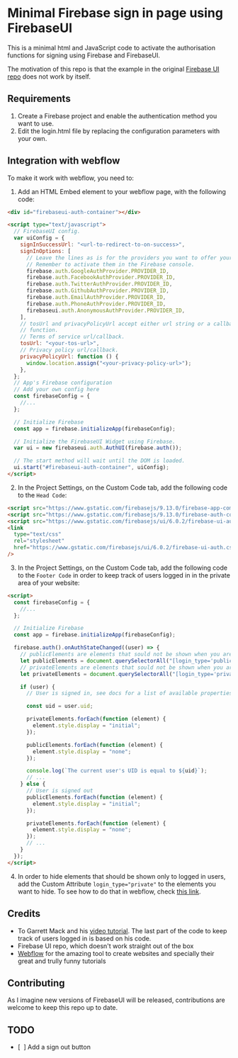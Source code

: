 # Minimal Firebase sign in page using FirebaseUI

This is a minimal html and JavaScript code to activate the authorisation functions for signing using Firebase and FirebaseUI.

The motivation of this repo is that the example in the original [Firebase UI repo](https://github.com/firebase/firebaseui-web) does not work by itself.

## Requirements

1. Create a Firebase project and enable the authentication method you want to use.
2. Edit the login.html file by replacing the configuration parameters with your own.

## Integration with webflow

To make it work with webflow, you need to:

1. Add an HTML Embed element to your webflow page, with the following code:

```html
<div id="firebaseui-auth-container"></div>

<script type="text/javascript">
  // FirebaseUI config.
  var uiConfig = {
    signInSuccessUrl: "<url-to-redirect-to-on-success>",
    signInOptions: [
      // Leave the lines as is for the providers you want to offer your users.
      // Remember to activate them in the Firebase console.
      firebase.auth.GoogleAuthProvider.PROVIDER_ID,
      firebase.auth.FacebookAuthProvider.PROVIDER_ID,
      firebase.auth.TwitterAuthProvider.PROVIDER_ID,
      firebase.auth.GithubAuthProvider.PROVIDER_ID,
      firebase.auth.EmailAuthProvider.PROVIDER_ID,
      firebase.auth.PhoneAuthProvider.PROVIDER_ID,
      firebaseui.auth.AnonymousAuthProvider.PROVIDER_ID,
    ],
    // tosUrl and privacyPolicyUrl accept either url string or a callback
    // function.
    // Terms of service url/callback.
    tosUrl: "<your-tos-url>",
    // Privacy policy url/callback.
    privacyPolicyUrl: function () {
      window.location.assign("<your-privacy-policy-url>");
    },
  };
  // App's Firebase configuration
  // Add your own config here
  const firebaseConfig = {
    //...
  };

  // Initialize Firebase
  const app = firebase.initializeApp(firebaseConfig);

  // Initialize the FirebaseUI Widget using Firebase.
  var ui = new firebaseui.auth.AuthUI(firebase.auth());

  // The start method will wait until the DOM is loaded.
  ui.start("#firebaseui-auth-container", uiConfig);
</script>
```

2. In the Project Settings, on the Custom Code tab, add the following code to the `Head Code`:

```html
<script src="https://www.gstatic.com/firebasejs/9.13.0/firebase-app-compat.js"></script>
<script src="https://www.gstatic.com/firebasejs/9.13.0/firebase-auth-compat.js"></script>
<script src="https://www.gstatic.com/firebasejs/ui/6.0.2/firebase-ui-auth.js"></script>
<link
  type="text/css"
  rel="stylesheet"
  href="https://www.gstatic.com/firebasejs/ui/6.0.2/firebase-ui-auth.css"
/>
```

3. In the Project Settings, on the Custom Code tab, add the following code to the `Footer Code` in order to keep track of users logged in in the private area of your website:

```html
<script>
  const firebaseConfig = {
    //...
  };

  // Initialize Firebase
  const app = firebase.initializeApp(firebaseConfig);

  firebase.auth().onAuthStateChanged((user) => {
    // publicElements are elements that sould not be shown when you are private
    let publicElements = document.querySelectorAll("[login_type='public']");
    // privateElements are elements that sould not be shown when you are public (e.g. private area
    let privateElements = document.querySelectorAll("[login_type='private']");

    if (user) {
      // User is signed in, see docs for a list of available properties

      const uid = user.uid;

      privateElements.forEach(function (element) {
        element.style.display = "initial";
      });

      publicElements.forEach(function (element) {
        element.style.display = "none";
      });

      console.log(`The current user's UID is equal to ${uid}`);
      // ...
    } else {
      // User is signed out
      publicElements.forEach(function (element) {
        element.style.display = "initial";
      });

      privateElements.forEach(function (element) {
        element.style.display = "none";
      });
      // ...
    }
  });
</script>
```

4. In order to hide elements that should be shown only to logged in users, add the Custom Attribute `login_type="private"` to the elements you want to hide. To see how to do that in webflow, check [this link](https://university.webflow.com/lesson/custom-attributes).

## Credits

- To Garrett Mack and his [video tutorial](https://www.youtube.com/watch?v=LIuS2L3cIiQ&ab_channel=GarrettMack). The last part of the code to keep track of users logged in is based on his code.
- Firebase UI repo, which doesn't work straight out of the box
- [Webflow](https://webflow.com) for the amazing tool to create websites and specially their great and trully funny tutorials

## Contributing

As I imagine new versions of FirebaseUI will be released, contributions are welcome to keep this repo up to date.

## TODO

- [  ] Add a sign out button
